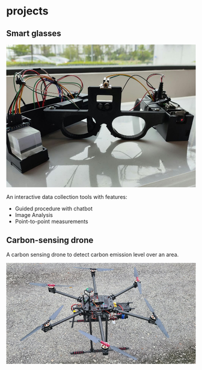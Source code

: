 # projects

## Smart glasses

![smartglasses](smartglasses.jpg)

An interactive data collection tools with features:
    
- Guided procedure with chatbot
- Image Analysis
- Point-to-point measurements

## Carbon-sensing drone

A carbon sensing drone to detect carbon emission level over an area.

![carbonsensingdrone](drone.png)
